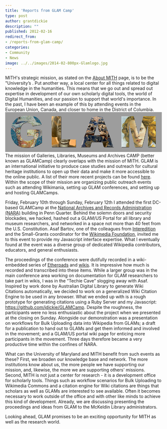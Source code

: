 ```yaml
---
title: 'Reports from GLAM Camp'
type: post
author: grantdickie
description: ""
published: 2012-02-16
redirect_from: 
- /reports-from-glam-camp/
categories:
- Community
- News
image: ../../images/2014-02-800px-Glamlogo.jpg
---
```

MITH's strategic mission, as stated on the [About MITH](http://mith.umd.edu/about/) page, is to be the "University’s . Put another way, a local center for all things related to digital knowledge in the humanities. This means that we go out and spread out expertise in development of our own scholarly digital tools, the world of Digital Humanities, and our passion to support that world's importance. In the past, I have been an example of this by attending events in the European Union, Canada, and closer to home in the District of Columbia. [![800px-Glamlogo](../../images/2014-02-800px-Glamlogo.jpg)](http://outreach.wikimedia.org/wiki/GLAM)The mission of Galleries, Libraries, Museums and Archives CAMP (better known as GLAMCamp) clearly overlaps with the mission of MITH. GLAM is an international initiative to produce case studies and outreach for cultural heritage institutions to open up their data and make it more accessible to the online public. A list of their more recent projects can be found [here](http://outreach.wikimedia.org/wiki/GLAM/Model_projects). Within the scope of their mission are organizing public outreach events such as attending Wikimania, setting up GLAM conferences, and setting up and hosting GLAMCamps.

Friday, February 10th through Sunday, February 12th I attended the first DC-based GLAMCamp at the [National Archives and Records Administration (NARA)](http://www.archives.gov/) building in Penn Quarter. Behind the solemn doors and security blockades, we hacked, hashed out a GLAM/US Portal for all library and museum researchers, and networked in a space not more than 40 feet from the U.S. Constitution. Asaf Bartov, one of the colleagues from [Interedition](http://www.interedition.eu/) and the Small-Grants coordinator for the [Wikimedia Foundation](https://wikimediafoundation.org/wiki/Home), invited me to this event to provide my Javascript interface expertise. What I eventually found at the event was a diverse group of dedicated Wikipedia contributors, educators, and general enthusiasts.

The proceedings of the conference were dutifully recorded in a wiki-embedded series of [Etherpads](http://web.archive.org/web/20130717202155/http://etherpad.wikimedia.org/GLAMcampDC) and [wikis](http://meta.wikimedia.org/wiki/GLAMcamp_DC/Tech). It is impressive how much is recorded and transcribed into these items. While a larger group was in the main conference area working on documentation for GLAM researchers to take part in wikis, I was in the “Techie Cave” slogging away with Asaf. Inspired by work done by Australian Digital Library to generate Wiki Citations automatically, we decided to work on a generalized Wiki Citation Engine to be used in any browser. What we ended up with is a rough prototype for generating citations using a Ruby Server and my Javascript: <https://github.com/jdickie/GLAMCamp>. Despite the roughness, the participants were no less enthusiastic about the project when we presented at the closing on Sunday. Alongside our demonstration was a presentation on workflows for Bulk Uploading data into Wikipedia from GLAMs; a draft for a publication to hand out to GLAMs and get them informed and involved in the movement; and a GLAM/US portal wiki page for enticing more participants in the movement. Three days therefore became a very productive time within the confines of NARA.

What can the University of Maryland and MITH benefit from such events as these? First, we broaden our knowledge base and network. The more institutions know about us, the more people we have supporting our mission, and, likewise, the more we are supporting others' missions. Second, MITH is not just a center for research - it is a development office for scholarly tools. Things such as workflow scenarios for Bulk Uploading to Wikimedia Commons and a citation engine for Wiki citations are things that scholars as well as GLAMs are interested to see available. Often it becomes necessary to work outside of the office and with other like minds to achieve this kind of development. Already, we are discussing presenting the proceedings and ideas from GLAM to the McKeldin Library administrators.

Looking ahead, GLAM promises to be an exciting opportunity for MITH as well as the research world.
